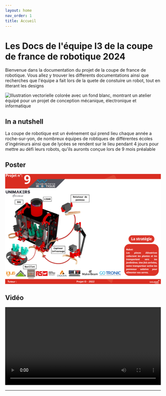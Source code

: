 ```yaml
---
layout: home
nav_order: 1
title: Accueil
---
```


# Les Docs de l'équipe I3 de la coupe de france de robotique 2024

Bienvenue dans la documentation du projet de la coupe de france de robotique. Vous allez y trouver les differents documentations ainsi que recherches que l'équipe a fait lors de la quete de constuire un robot, tout en itterant les designs

![Illustration vectorielle colorée avec un fond blanc, montrant un atelier équipé pour un projet de conception mécanique, électronique et informatique](images/RobotDevant.png)

## In a nutshell

La coupe de robotique est un événement qui prend lieu chaque année a roche-sur-yon,
de nombreux équipes de robtiques de différentes écoles d'ingénieurs ainsi que de lycées se 
rendent sur le lieu pendant 4 jours pour mettre au défi leurs robots, qu'ils auronts conçue lors de 9 mois préalable 

## Poster

![Poster projet](images/Poster.png)

## Vidéo

<video src="images/intro_unimakers.webm" controls title="Title"  style="width: 100%;"></video>

---